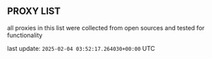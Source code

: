 ## PROXY LIST

all proxies in this list were collected from open sources and tested for functionality

last update: `2025-02-04 03:52:17.264030+00:00` UTC